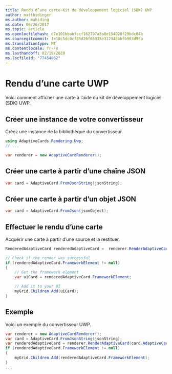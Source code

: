 ```yaml
---
title: Rendu d’une carte-Kit de développement logiciel (SDK) UWP
author: matthidinger
ms.author: mahiding
ms.date: 06/26/2017
ms.topic: article
ms.openlocfilehash: d7e101bbabfccf162797a3a8e154028f29bdc84b
ms.sourcegitcommit: 1e18c5dc0cf85d26f66335e312348bbfb903d95a
ms.translationtype: MT
ms.contentlocale: fr-FR
ms.lasthandoff: 02/19/2020
ms.locfileid: "77454082"
---
```

# <a name="render-a-card---uwp"></a>Rendu d’une carte UWP

Voici comment afficher une carte à l’aide du kit de développement logiciel (SDK) UWP.

## <a name="create-an-instance-of-your-renderer"></a>Créer une instance de votre convertisseur

Créez une instance de la bibliothèque du convertisseur. 

```csharp
using AdaptiveCards.Rendering.Uwp;
// ...

var renderer = new AdaptiveCardRenderer();
```

## <a name="create-a-card-from-a-json-string"></a>Créer une carte à partir d’une chaîne JSON

```csharp
var card = AdaptiveCard.FromJsonString(jsonString);
```

## <a name="create-a-card-from-a-json-object"></a>Créer une carte à partir d’un objet JSON

```csharp
var card = AdaptiveCard.FromJson(jsonObject);
```

## <a name="render-a-card"></a>Effectuer le rendu d’une carte

Acquérir une carte à partir d’une source et la restituer.

```csharp
RenderedAdaptiveCard renderedAdaptiveCard =  renderer.RenderAdaptiveCard(card);

// Check if the render was successful
if (renderedAdaptiveCard.FrameworkElement != null)
{
    // Get the framework element
    var uiCard = renderedAdaptiveCard.FrameworkElement;

    // Add it to your UI
    myGrid.Children.Add(uiCard);
}
```

## <a name="example"></a>Exemple

Voici un exemple du convertisseur UWP.

```csharp
var renderer = new AdaptiveCardRenderer();
var card = AdaptiveCard.FromJsonString(jsonString);
var renderedAdaptiveCard = renderer.RenderAdaptiveCard(card.AdaptiveCard);
if (renderedAdaptiveCard.FrameworkElement != null)
{
    myGrid.Children.Add(renderedAdaptiveCard.FrameworkElement);
}
...
```